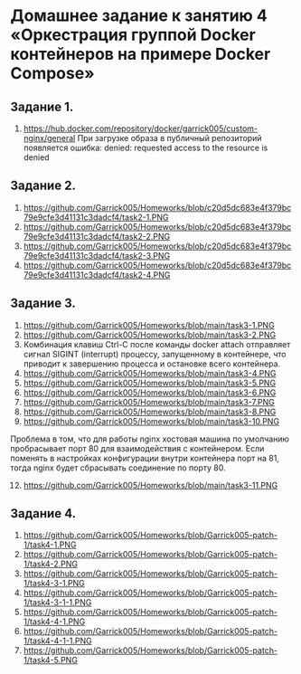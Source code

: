 # Домашнее задание к занятию 4 «Оркестрация группой Docker контейнеров на примере Docker Compose»

## Задание 1.

1. https://hub.docker.com/repository/docker/garrick005/custom-nginx/general
При загрузке образа в публичный репозиторий появляется ошибка:
denied: requested access to the resource is denied

## Задание 2.

1. https://github.com/Garrick005/Homeworks/blob/c20d5dc683e4f379bc79e9cfe3d41131c3dadcf4/task2-1.PNG
2. https://github.com/Garrick005/Homeworks/blob/c20d5dc683e4f379bc79e9cfe3d41131c3dadcf4/task2-2.PNG
3. https://github.com/Garrick005/Homeworks/blob/c20d5dc683e4f379bc79e9cfe3d41131c3dadcf4/task2-3.PNG
4. https://github.com/Garrick005/Homeworks/blob/c20d5dc683e4f379bc79e9cfe3d41131c3dadcf4/task2-4.PNG

## Задание 3.

1. https://github.com/Garrick005/Homeworks/blob/main/task3-1.PNG
2. https://github.com/Garrick005/Homeworks/blob/main/task3-2.PNG
3. Комбинация клавиш Ctrl-C после команды docker attach отправляет сигнал SIGINT (interrupt) процессу, запущенному в контейнере, что приводит к завершению процесса и остановке всего контейнера.
4. https://github.com/Garrick005/Homeworks/blob/main/task3-4.PNG
5. https://github.com/Garrick005/Homeworks/blob/main/task3-5.PNG
6. https://github.com/Garrick005/Homeworks/blob/main/task3-6.PNG
7. https://github.com/Garrick005/Homeworks/blob/main/task3-7.PNG
8. https://github.com/Garrick005/Homeworks/blob/main/task3-8.PNG
10. https://github.com/Garrick005/Homeworks/blob/main/task3-10.PNG

Проблема в том, что для работы nginx хостовая машина по умолчанию пробрасывает порт 80 для взаимодействия с контейнером. Если поменять в настройках конфигурации внутри контейнера порт на 81, тогда nginx будет сбрасывать соединение по порту 80.

12. https://github.com/Garrick005/Homeworks/blob/main/task3-11.PNG

## Задание 4.

1. https://github.com/Garrick005/Homeworks/blob/Garrick005-patch-1/task4-1.PNG
2. https://github.com/Garrick005/Homeworks/blob/Garrick005-patch-1/task4-2.PNG
3. https://github.com/Garrick005/Homeworks/blob/Garrick005-patch-1/task4-3-1.PNG
4. https://github.com/Garrick005/Homeworks/blob/Garrick005-patch-1/task4-3-1-1.PNG
5. https://github.com/Garrick005/Homeworks/blob/Garrick005-patch-1/task4-4-1.PNG
6. https://github.com/Garrick005/Homeworks/blob/Garrick005-patch-1/task4-4-1-1.PNG
7. https://github.com/Garrick005/Homeworks/blob/Garrick005-patch-1/task4-5.PNG

